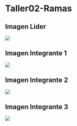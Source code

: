 # Taller02-Ramas

## Imagen Lider
<img src = "resultados/resultado1.png">

## Imagen Integrante 1
<img src="resultados/resultado2.png">

## Imagen Integrante 2
<img src = "resultados/resultado3.png">

## Imagen Integrante 3
<img src = "resultados/resultado4.png">
